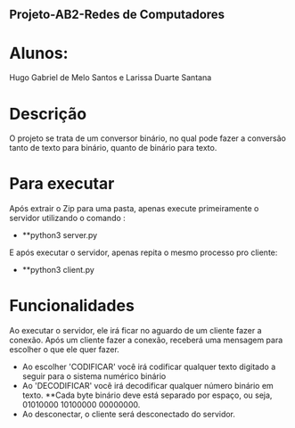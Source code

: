 ## Projeto-AB2-Redes de Computadores

# Alunos:

Hugo Gabriel de Melo Santos e Larissa Duarte Santana

# Descrição

O projeto se trata de um conversor binário, no qual pode fazer a conversão tanto de texto para binário, quanto de binário para texto.

# Para executar

Após extrair o Zip para uma pasta, apenas execute primeiramente o servidor utilizando o comando :

* **python3 server.py

E após executar o servidor, apenas repita o mesmo processo pro cliente:

* **python3 client.py

# Funcionalidades

Ao executar o servidor, ele irá ficar no aguardo de um cliente fazer a conexão.
Após um cliente fazer a conexão, receberá uma mensagem para escolher o que ele quer fazer.

* Ao escolher 'CODIFICAR' você irá codificar qualquer texto digitado a seguir para o sistema numérico binário
* Ao 'DECODIFICAR' você irá decodificar qualquer número binário em texto. **Cada byte binário deve está separado por espaço, ou seja, 01010000 10100000 00000000.
* Ao desconectar, o cliente será desconectado do servidor.


